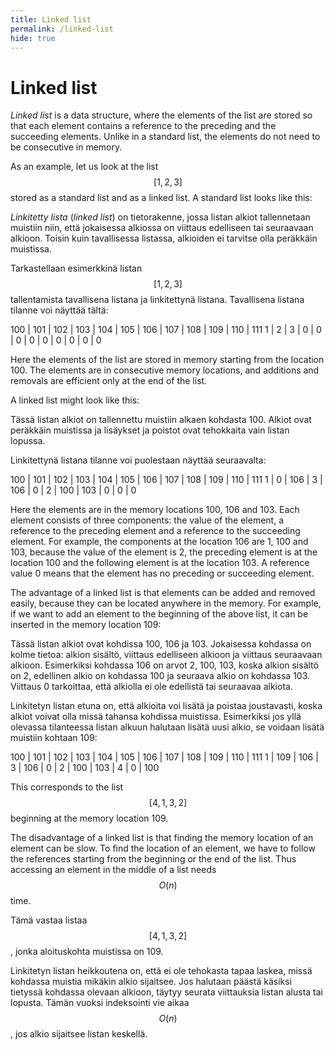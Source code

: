 ```yaml
---
title: Linked list
permalink: /linked-list
hide: true
---
```


# Linked list

_Linked list_ is a data structure, where the elements of the list are stored so that each element contains a reference to the preceding and the succeeding elements. Unlike in a standard list, the elements do not need to be consecutive in memory.

As an example, let us look at the list $$[1,2,3]$$ stored as a standard list and as a linked list. A standard list looks like this:

_Linkitetty lista_ (_linked list_) on tietorakenne, jossa listan alkiot tallennetaan muistiin niin, että jokaisessa alkiossa on viittaus edelliseen tai seuraavaan alkioon. Toisin kuin tavallisessa listassa, alkioiden ei tarvitse olla peräkkäin muistissa.

Tarkastellaan esimerkkinä listan $$[1,2,3]$$ tallentamista tavallisena listana ja linkitettynä listana. Tavallisena listana tilanne voi näyttää tältä:

100 | 101 | 102 | 103 | 104 | 105 | 106 | 107 | 108 | 109 | 110 | 111
1 | 2 | 3 | 0 | 0 | 0 | 0 | 0 | 0 | 0 | 0 | 0

Here the elements of the list are stored in memory starting from the location 100. The elements are in consecutive memory locations, and additions and removals are efficient only at the end of the list.

A linked list might look like this:

Tässä listan alkiot on tallennettu muistiin alkaen kohdasta 100. Alkiot ovat peräkkäin muistissa ja lisäykset ja poistot ovat tehokkaita vain listan lopussa.

Linkitettynä listana tilanne voi puolestaan näyttää seuraavalta:

100 | 101 | 102 | 103 | 104 | 105 | 106 | 107 | 108 | 109 | 110 | 111
1 | 0 | 106 | 3 | 106 | 0 | 2 | 100 | 103 | 0 | 0 | 0

Here the elements are in the memory locations 100, 106 and 103. Each element consists of three components: the value of the element, a reference to the preceding element and a reference to the succeeding element. For example, the components at the location 106 are 1, 100 and 103, because the value of the element is 2, the preceding element is at the location 100 and the following element is at the location 103. A reference value 0 means that the element has no preceding or succeeding element.

The advantage of a linked list is that elements can be added and removed easily, because they can be located anywhere in the memory. For example, if we want to add an element to the beginning of the above list, it can be inserted in the memory location 109:

Tässä listan alkiot ovat kohdissa 100, 106 ja 103. Jokaisessa kohdassa on kolme tietoa: alkion sisältö, viittaus edelliseen alkioon ja viittaus seuraavaan alkioon. Esimerkiksi kohdassa 106 on arvot 2, 100, 103, koska alkion sisältö on 2, edellinen alkio on kohdassa 100 ja seuraava alkio on kohdassa 103. Viittaus 0 tarkoittaa, että alkiolla ei ole edellistä tai seuraavaa alkiota.

Linkitetyn listan etuna on, että alkioita voi lisätä ja poistaa joustavasti, koska alkiot voivat olla missä tahansa kohdissa muistissa. Esimerkiksi jos yllä olevassa tilanteessa listan alkuun halutaan lisätä uusi alkio, se voidaan lisätä muistiin kohtaan 109:

100 | 101 | 102 | 103 | 104 | 105 | 106 | 107 | 108 | 109 | 110 | 111
1 | 109 | 106 | 3 | 106 | 0 | 2 | 100 | 103 | 4 | 0 | 100

This corresponds to the list $$[4,1,3,2]$$ beginning at the memory location 109.

The disadvantage of a linked list is that finding the memory location of an element can be slow. To find the location of an element, we have to follow the references starting from the beginning or the end of the list. Thus accessing an element in the middle of a list needs $$O(n)$$ time.

Tämä vastaa listaa $$[4,1,3,2]$$, jonka aloituskohta muistissa on 109.

Linkitetyn listan heikkoutena on, että ei ole tehokasta tapaa laskea, missä kohdassa muistia mikäkin alkio sijaitsee. Jos halutaan päästä käsiksi tietyssä kohdassa olevaan alkioon, täytyy seurata viittauksia listan alusta tai lopusta. Tämän vuoksi indeksointi vie aikaa $$O(n)$$, jos alkio sijaitsee listan keskellä.
